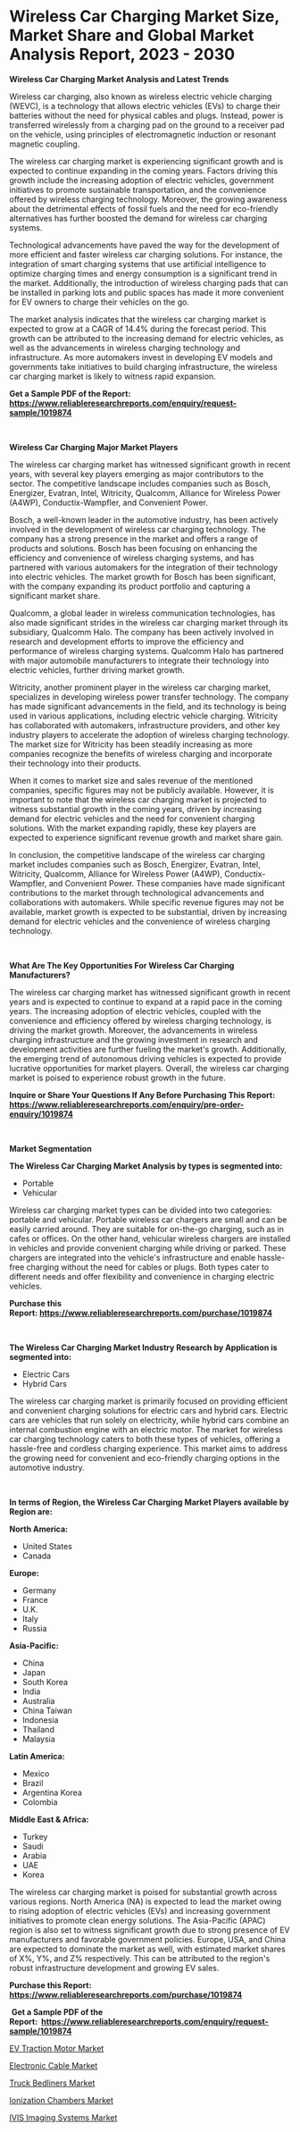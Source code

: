 <p><h1>Wireless Car Charging Market Size, Market Share and Global Market Analysis Report, 2023 - 2030</h1></p><p><strong>Wireless Car Charging Market Analysis and Latest Trends</strong></p>
<p><p>Wireless car charging, also known as wireless electric vehicle charging (WEVC), is a technology that allows electric vehicles (EVs) to charge their batteries without the need for physical cables and plugs. Instead, power is transferred wirelessly from a charging pad on the ground to a receiver pad on the vehicle, using principles of electromagnetic induction or resonant magnetic coupling.</p><p>The wireless car charging market is experiencing significant growth and is expected to continue expanding in the coming years. Factors driving this growth include the increasing adoption of electric vehicles, government initiatives to promote sustainable transportation, and the convenience offered by wireless charging technology. Moreover, the growing awareness about the detrimental effects of fossil fuels and the need for eco-friendly alternatives has further boosted the demand for wireless car charging systems.</p><p>Technological advancements have paved the way for the development of more efficient and faster wireless car charging solutions. For instance, the integration of smart charging systems that use artificial intelligence to optimize charging times and energy consumption is a significant trend in the market. Additionally, the introduction of wireless charging pads that can be installed in parking lots and public spaces has made it more convenient for EV owners to charge their vehicles on the go.</p><p>The market analysis indicates that the wireless car charging market is expected to grow at a CAGR of 14.4% during the forecast period. This growth can be attributed to the increasing demand for electric vehicles, as well as the advancements in wireless charging technology and infrastructure. As more automakers invest in developing EV models and governments take initiatives to build charging infrastructure, the wireless car charging market is likely to witness rapid expansion.</p></p>
<p><strong>Get a Sample PDF of the Report:&nbsp; <a href="https://www.reliableresearchreports.com/enquiry/request-sample/1019874">https://www.reliableresearchreports.com/enquiry/request-sample/1019874</a></strong></p>
<p>&nbsp;</p>
<p><strong>Wireless Car Charging Major Market Players</strong></p>
<p><p>The wireless car charging market has witnessed significant growth in recent years, with several key players emerging as major contributors to the sector. The competitive landscape includes companies such as Bosch, Energizer, Evatran, Intel, Witricity, Qualcomm, Alliance for Wireless Power (A4WP), Conductix-Wampfler, and Convenient Power.</p><p>Bosch, a well-known leader in the automotive industry, has been actively involved in the development of wireless car charging technology. The company has a strong presence in the market and offers a range of products and solutions. Bosch has been focusing on enhancing the efficiency and convenience of wireless charging systems, and has partnered with various automakers for the integration of their technology into electric vehicles. The market growth for Bosch has been significant, with the company expanding its product portfolio and capturing a significant market share.</p><p>Qualcomm, a global leader in wireless communication technologies, has also made significant strides in the wireless car charging market through its subsidiary, Qualcomm Halo. The company has been actively involved in research and development efforts to improve the efficiency and performance of wireless charging systems. Qualcomm Halo has partnered with major automobile manufacturers to integrate their technology into electric vehicles, further driving market growth.</p><p>Witricity, another prominent player in the wireless car charging market, specializes in developing wireless power transfer technology. The company has made significant advancements in the field, and its technology is being used in various applications, including electric vehicle charging. Witricity has collaborated with automakers, infrastructure providers, and other key industry players to accelerate the adoption of wireless charging technology. The market size for Witricity has been steadily increasing as more companies recognize the benefits of wireless charging and incorporate their technology into their products.</p><p>When it comes to market size and sales revenue of the mentioned companies, specific figures may not be publicly available. However, it is important to note that the wireless car charging market is projected to witness substantial growth in the coming years, driven by increasing demand for electric vehicles and the need for convenient charging solutions. With the market expanding rapidly, these key players are expected to experience significant revenue growth and market share gain.</p><p>In conclusion, the competitive landscape of the wireless car charging market includes companies such as Bosch, Energizer, Evatran, Intel, Witricity, Qualcomm, Alliance for Wireless Power (A4WP), Conductix-Wampfler, and Convenient Power. These companies have made significant contributions to the market through technological advancements and collaborations with automakers. While specific revenue figures may not be available, market growth is expected to be substantial, driven by increasing demand for electric vehicles and the convenience of wireless charging technology.</p></p>
<p>&nbsp;</p>
<p><strong>What Are The Key Opportunities For Wireless Car Charging Manufacturers?</strong></p>
<p><p>The wireless car charging market has witnessed significant growth in recent years and is expected to continue to expand at a rapid pace in the coming years. The increasing adoption of electric vehicles, coupled with the convenience and efficiency offered by wireless charging technology, is driving the market growth. Moreover, the advancements in wireless charging infrastructure and the growing investment in research and development activities are further fueling the market's growth. Additionally, the emerging trend of autonomous driving vehicles is expected to provide lucrative opportunities for market players. Overall, the wireless car charging market is poised to experience robust growth in the future.</p></p>
<p><strong>Inquire or Share Your Questions If Any Before Purchasing This Report: <a href="https://www.reliableresearchreports.com/enquiry/pre-order-enquiry/1019874">https://www.reliableresearchreports.com/enquiry/pre-order-enquiry/1019874</a></strong></p>
<p>&nbsp;</p>
<p><strong>Market Segmentation</strong></p>
<p><strong>The Wireless Car Charging Market Analysis by types is segmented into:</strong></p>
<p><ul><li>Portable</li><li>Vehicular</li></ul></p>
<p><p>Wireless car charging market types can be divided into two categories: portable and vehicular. Portable wireless car chargers are small and can be easily carried around. They are suitable for on-the-go charging, such as in cafes or offices. On the other hand, vehicular wireless chargers are installed in vehicles and provide convenient charging while driving or parked. These chargers are integrated into the vehicle's infrastructure and enable hassle-free charging without the need for cables or plugs. Both types cater to different needs and offer flexibility and convenience in charging electric vehicles.</p></p>
<p><strong>Purchase this Report:&nbsp;<a href="https://www.reliableresearchreports.com/purchase/1019874">https://www.reliableresearchreports.com/purchase/1019874</a></strong></p>
<p>&nbsp;</p>
<p><strong>The Wireless Car Charging Market Industry Research by Application is segmented into:</strong></p>
<p><ul><li>Electric Cars</li><li>Hybrid Cars</li></ul></p>
<p><p>The wireless car charging market is primarily focused on providing efficient and convenient charging solutions for electric cars and hybrid cars. Electric cars are vehicles that run solely on electricity, while hybrid cars combine an internal combustion engine with an electric motor. The market for wireless car charging technology caters to both these types of vehicles, offering a hassle-free and cordless charging experience. This market aims to address the growing need for convenient and eco-friendly charging options in the automotive industry.</p></p>
<p>&nbsp;</p>
<p><strong>In terms of Region, the Wireless Car Charging Market Players available by Region are:</strong></p>
<p>
    <p> <strong> North America: </strong>
        <ul>
            <li>United States</li>
            <li>Canada</li>
        </ul>
        </p> 
    <p> <strong> Europe: </strong>
        <ul>
            <li>Germany</li>
            <li>France</li>
            <li>U.K.</li>
            <li>Italy</li>
            <li>Russia</li>
        </ul>
        </p> 
    <p> <strong> Asia-Pacific: </strong>
        <ul>
            <li>China</li>
            <li>Japan</li>
            <li>South Korea</li>
            <li>India</li>
            <li>Australia</li>
            <li>China Taiwan</li>
            <li>Indonesia</li>
            <li>Thailand</li>
            <li>Malaysia</li>
        </ul>
        </p> 
    <p> <strong> Latin America: </strong>
        <ul>
            <li>Mexico</li>
            <li>Brazil</li>
            <li>Argentina Korea</li>
            <li>Colombia</li>
        </ul>
        </p> 
    <p> <strong> Middle East & Africa: </strong>
        <ul>
            <li>Turkey</li>
            <li>Saudi</li>
            <li>Arabia</li>
            <li>UAE</li>
            <li>Korea</li>
        </ul>
    </p>
    </p>
<p><p>The wireless car charging market is poised for substantial growth across various regions. North America (NA) is expected to lead the market owing to rising adoption of electric vehicles (EVs) and increasing government initiatives to promote clean energy solutions. The Asia-Pacific (APAC) region is also set to witness significant growth due to strong presence of EV manufacturers and favorable government policies. Europe, USA, and China are expected to dominate the market as well, with estimated market shares of X%, Y%, and Z% respectively. This can be attributed to the region's robust infrastructure development and growing EV sales.</p></p>
<p><strong>Purchase this Report: <a href="https://www.reliableresearchreports.com/purchase/1019874">https://www.reliableresearchreports.com/purchase/1019874</a></strong></p>
<p>&nbsp;<strong>Get a Sample PDF of the Report:&nbsp;&nbsp;<a href="https://www.reliableresearchreports.com/enquiry/request-sample/1019874">https://www.reliableresearchreports.com/enquiry/request-sample/1019874</a></strong></p>
<p><strong></strong></p>
<p><p><a href="https://medium.com/@rosejohnson762014/decoding-ev-traction-motor-market-metrics-market-share-trends-and-growth-patterns-0a90598981ff">EV Traction Motor Market</a></p><p><a href="https://medium.com/@ebbakautzer/electronic-cable-market-trends-forecast-and-competitive-analysis-to-2030-3479d238161e">Electronic Cable Market</a></p><p><a href="https://github.com/aashishrp/Market-Research-Report-List-1/blob/main/truck-bedliners-market.md">Truck Bedliners Market</a></p><p><a href="https://www.linkedin.com/pulse/ionization-chambers-market-size-growth-forecast-from-2023-mv2ye/">Ionization Chambers Market</a></p><p><a href="https://www.linkedin.com/pulse/ivis-imaging-systems-market-challenges-opportunities-growth-evd8e/">IVIS Imaging Systems Market</a></p></p>
